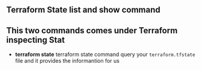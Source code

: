 ## Terraform State list and show command
**This two commands comes under Terraform inspecting Stat**
- 
- **terraform state** terraform state command query your `terraform.tfstate` file and it provides the informantion for us 
